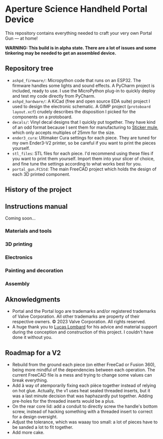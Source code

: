 # Aperture Science Handheld Portal Device

This repository contains everything needed to craft your very own Portal Gun — at home! 

**WARNING: This build is in alpha state. There are a lot of issues and some tinkering may be needed to get an assembled device.**

## Repository tree

* `ashpd_firmware/`: Micropython code that runs on an ESP32. The firmware handles some lights and sound effects. A PyCharm project is included, ready to use. I use the MicroPython plug-in to quickly deploy and test my code directly from PyCharm.
* `ashpd_hardware/`: A KiCad (free and open source EDA suite) project I used to design the electronic schematic. A GIMP project (`protoboard layout.xcf`) crudely describes the disposition I picked for the components on a protoboard.
* `decals/`: Vinyl decal designs that I quickly put together. They have kind of an odd format because I sent them for manufacturing to [Sticker mule](https://www.stickermule.com/), which only accepts multiples of 25mm for the size.
* `ender3_cura`: Ultimaker Cura settings for each piece. They are tuned for my own Ender3-V2 printer, so be careful if you want to print the pieces yourself.
* `stl_files`: STL files for each piece. I'd recommend using these files if you want to print them yourself. Import them into your slicer of choice, and fine tune the settings according to what works best for you.
* `portal_gun.FCStd`: The main FreeCAD project which holds the design of each 3D printed component.

## History of the project

## Instructions manual

Coming soon...

### Materials and tools

### 3D printing

### Electronics

### Painting and decoration

### Assembly

## Aknowledgments

* Portal and the Portal logo are trademarks and/or registered trademarks of Valve Corporation. All other trademarks are property of their respective owners. © 2023 Valve Corporation. All rights reserved.
* A huge thank you to [Lucas Lombard](https://github.com/lululombard) for his advice and material support during the conception and construction of this project. I couldn't have done it without you.

## Roadmap for a V2

* Rebuild from the ground each piece (on either FreeCad or Fusion 360), being more mindful of the dependencies between each operation. The current FreeCAD file is a mess and trying to change some values can break everything.
* Add â way of atemporarily fixing each pièce together instead of relying on hot glue. Actually, the v1 uses heat sealed threaded inserts, but it was a last minute decision that was haphazardly put together. Adding pre-holes for the threaded inserts would be a plus.
* On the rear core lid: add a conduit to directly screw the handle's bottom screw, instead of hacking something with a threaded insert to correct for a design oversight.
* Adjust the tolerance, which was waaay too small: a lot of pieces have to be sanded a lot to fit together.
* Add more cake.
